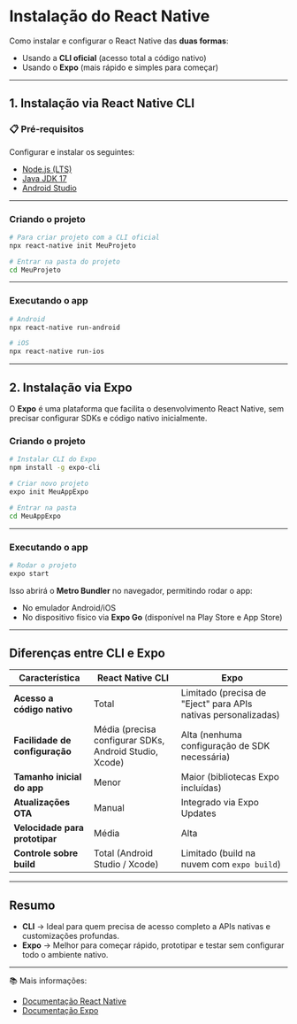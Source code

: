 # Instalação do React Native 

Como instalar e configurar o React Native das **duas formas**:

- Usando a **CLI oficial** (acesso total a código nativo)
- Usando o **Expo** (mais rápido e simples para começar)

---

## 1. Instalação via React Native CLI

### 📋 Pré-requisitos

Configurar e instalar os seguintes: 

- [Node.js (LTS)](https://nodejs.org)
- [Java JDK 17](https://adoptium.net)
- [Android Studio](https://developer.android.com/studio)

---

### Criando o projeto

```bash
# Para criar projeto com a CLI oficial
npx react-native init MeuProjeto

# Entrar na pasta do projeto
cd MeuProjeto
```

---

### Executando o app

```bash
# Android
npx react-native run-android

# iOS
npx react-native run-ios
```

---

## 2. Instalação via Expo

O **Expo** é uma plataforma que facilita o desenvolvimento React Native, sem precisar configurar SDKs e código nativo inicialmente.

### Criando o projeto

```bash
# Instalar CLI do Expo
npm install -g expo-cli

# Criar novo projeto
expo init MeuAppExpo

# Entrar na pasta
cd MeuAppExpo
```

---

### Executando o app

```bash
# Rodar o projeto
expo start
```

Isso abrirá o **Metro Bundler** no navegador, permitindo rodar o app:

- No emulador Android/iOS
- No dispositivo físico via **Expo Go** (disponível na Play Store e App Store)

---

## Diferenças entre CLI e Expo

| Característica                 | React Native CLI                                       | Expo                                                           |
| ------------------------------ | ------------------------------------------------------ | -------------------------------------------------------------- |
| **Acesso a código nativo**     | Total                                                  | Limitado (precisa de "Eject" para APIs nativas personalizadas) |
| **Facilidade de configuração** | Média (precisa configurar SDKs, Android Studio, Xcode) | Alta (nenhuma configuração de SDK necessária)                  |
| **Tamanho inicial do app**     | Menor                                                  | Maior (bibliotecas Expo incluídas)                             |
| **Atualizações OTA**           | Manual                                                 | Integrado via Expo Updates                                     |
| **Velocidade para prototipar** | Média                                                  | Alta                                                           |
| **Controle sobre build**       | Total (Android Studio / Xcode)                         | Limitado (build na nuvem com `expo build`)                     |

---

## Resumo

- **CLI** → Ideal para quem precisa de acesso completo a APIs nativas e customizações profundas.
- **Expo** → Melhor para começar rápido, prototipar e testar sem configurar todo o ambiente nativo.

---

📚 Mais informações:

- [Documentação React Native](https://reactnative.dev/docs/getting-started)
- [Documentação Expo](https://docs.expo.dev)
